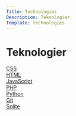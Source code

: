 ```yaml
---
Title: Technologies
Description: Teknologier
Template: technologies
---
```


Teknologier
===========

<div class="tech-box css">
    <a class="tech-link" href="technology/css">CSS</a>
</div>

<div class="tech-box html">
    <a class="tech-link"href="technology/html">HTML</a>
</div>

<div class="tech-box javascript">
    <a class="tech-link" href="technology/javascript">JavaScript</a>
</div>

<div class="tech-box php">
    <a class="tech-link" href="technology/php">PHP</a>
</div>

<div class="tech-box python">
    <a class="tech-link" href="technology/python">Python</a>
</div>

<div class="tech-box git">
    <a class="tech-link" href="technology/git">Git</a>
</div>

<div class="tech-box sqlite">
    <a class="tech-link" href="technology/sqlite">Sqlite</a>
</div>
